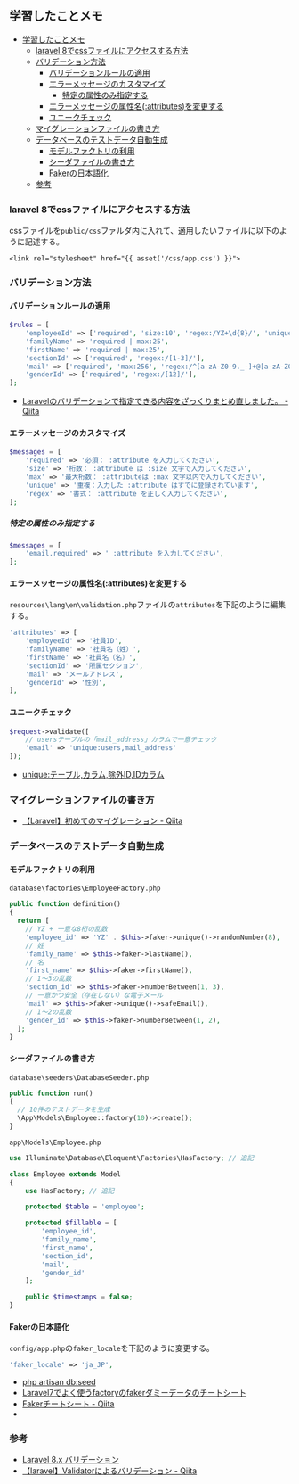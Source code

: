 ## 学習したことメモ

- [学習したことメモ](#学習したことメモ)
  - [laravel 8でcssファイルにアクセスする方法](#laravel-8でcssファイルにアクセスする方法)
  - [バリデーション方法](#バリデーション方法)
    - [バリデーションルールの適用](#バリデーションルールの適用)
    - [エラーメッセージのカスタマイズ](#エラーメッセージのカスタマイズ)
      - [特定の属性のみ指定する](#特定の属性のみ指定する)
    - [エラーメッセージの属性名(:attributes)を変更する](#エラーメッセージの属性名attributesを変更する)
    - [ユニークチェック](#ユニークチェック)
  - [マイグレーションファイルの書き方](#マイグレーションファイルの書き方)
  - [データベースのテストデータ自動生成](#データベースのテストデータ自動生成)
    - [モデルファクトリの利用](#モデルファクトリの利用)
    - [シーダファイルの書き方](#シーダファイルの書き方)
    - [Fakerの日本語化](#fakerの日本語化)
  - [参考](#参考)

### laravel 8でcssファイルにアクセスする方法
cssファイルを`public/css`ファルダ内に入れて、適用したいファイルに以下のように記述する。
```
<link rel="stylesheet" href="{{ asset('/css/app.css') }}">
```

### バリデーション方法
#### バリデーションルールの適用
```php
$rules = [
    'employeeId' => ['required', 'size:10', 'regex:/YZ+\d{8}/', 'unique:employee,employee_id'],
    'familyName' => 'required | max:25',
    'firstName' => 'required | max:25',
    'sectionId' => ['required', 'regex:/[1-3]/'],
    'mail' => ['required', 'max:256', 'regex:/^[a-zA-Z0-9._-]+@[a-zA-Z0-9._-]+$/'],
    'genderId' => ['required', 'regex:/[12]/'],
];
```

- [Laravelのバリデーションで指定できる内容をざっくりまとめ直しました。 \- Qiita](https://qiita.com/fagai/items/9904409d3703ef6f79a2)

#### エラーメッセージのカスタマイズ
```php
$messages = [
    'required' => '必須： :attribute を入力してください',
    'size' => '桁数： :attribute は :size 文字で入力してください',
    'max' => '最大桁数： :attributeは :max 文字以内で入力してください',
    'unique' => '重複：入力した :attribute はすでに登録されています',
    'regex' => '書式： :attribute を正しく入力してください',
];
```

##### 特定の属性のみ指定する
```php
$messages = [
    'email.required' => ' :attribute を入力してください',
];
```

#### エラーメッセージの属性名(:attributes)を変更する
`resources\lang\en\validation.php`ファイルの`attributes`を下記のように編集する。

```php
'attributes' => [
    'employeeId' => '社員ID',
    'familyName' => '社員名（姓）',
    'firstName' => '社員名（名）',
    'sectionId' => '所属セクション',
    'mail' => 'メールアドレス',
    'genderId' => '性別',
],
```

#### ユニークチェック
```php
$request->validate([
    // usersテーブルの「mail_address」カラムで一意チェック
    'email' => 'unique:users,mail_address'
]);
```

- [unique:テーブル,カラム,除外ID,IDカラム](https://readouble.com/laravel/8.x/ja/validation.html#rule-unique)

### マイグレーションファイルの書き方
- [【Laravel】初めてのマイグレーション \- Qiita](https://qiita.com/manbolila/items/c19735438affefbfbe69)

### データベースのテストデータ自動生成

#### モデルファクトリの利用
`database\factories\EmployeeFactory.php`
```php
public function definition()
{
  return [
    // YZ + 一意な8桁の乱数
    'employee_id' => 'YZ' . $this->faker->unique()->randomNumber(8),
    // 姓
    'family_name' => $this->faker->lastName(),
    // 名
    'first_name' => $this->faker->firstName(),
    // 1～3の乱数
    'section_id' => $this->faker->numberBetween(1, 3),
    // 一意かつ安全（存在しない）な電子メール
    'mail' => $this->faker->unique()->safeEmail(),
    // 1～2の乱数
    'gender_id' => $this->faker->numberBetween(1, 2),
  ];
}
```

#### シーダファイルの書き方
`database\seeders\DatabaseSeeder.php`
```php
public function run()
{
  // 10件のテストデータを生成
  \App\Models\Employee::factory(10)->create();
}
```

`app\Models\Employee.php`
```php
use Illuminate\Database\Eloquent\Factories\HasFactory; // 追記

class Employee extends Model
{
    use HasFactory; // 追記

    protected $table = 'employee';

    protected $fillable = [
        'employee_id',
        'family_name',
        'first_name',
        'section_id',
        'mail',
        'gender_id'
    ];

    public $timestamps = false;
}
```

#### Fakerの日本語化
`config/app.php`の`faker_locale`を下記のように変更する。
```php
'faker_locale' => 'ja_JP',
```

- [php artisan db:seed](https://readouble.com/laravel/8.x/ja/seeding.html)
- [Laravel7でよく使うfactoryのfakerダミーデータのチートシート](https://cross-accelerate-business-create.com/2021/01/02/laravel7-faker/)
- [Fakerチートシート \- Qiita](https://qiita.com/tosite0345/items/1d47961947a6770053af)
- 
### 参考
- [Laravel 8.x バリデーション](https://readouble.com/laravel/8.x/ja/validation.html)
- [【laravel】Validatorによるバリデーション \- Qiita](https://qiita.com/gone0021/items/c613ef7e006b6f5d47ce)